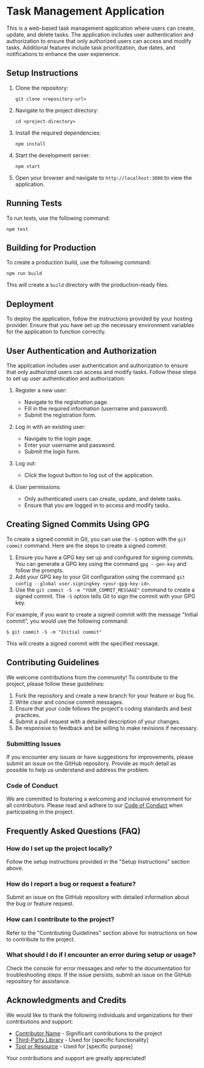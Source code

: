 # Task Management Application

This is a web-based task management application where users can create, update, and delete tasks. The application includes user authentication and authorization to ensure that only authorized users can access and modify tasks. Additional features include task prioritization, due dates, and notifications to enhance the user experience.

## Setup Instructions

1. Clone the repository:
   ```
   git clone <repository-url>
   ```

2. Navigate to the project directory:
   ```
   cd <project-directory>
   ```

3. Install the required dependencies:
   ```
   npm install
   ```

4. Start the development server:
   ```
   npm start
   ```

5. Open your browser and navigate to `http://localhost:3000` to view the application.

## Running Tests

To run tests, use the following command:
```
npm test
```

## Building for Production

To create a production build, use the following command:
```
npm run build
```

This will create a `build` directory with the production-ready files.

## Deployment

To deploy the application, follow the instructions provided by your hosting provider. Ensure that you have set up the necessary environment variables for the application to function correctly.

## User Authentication and Authorization

The application includes user authentication and authorization to ensure that only authorized users can access and modify tasks. Follow these steps to set up user authentication and authorization:

1. Register a new user:
   - Navigate to the registration page.
   - Fill in the required information (username and password).
   - Submit the registration form.

2. Log in with an existing user:
   - Navigate to the login page.
   - Enter your username and password.
   - Submit the login form.

3. Log out:
   - Click the logout button to log out of the application.

4. User permissions:
   - Only authenticated users can create, update, and delete tasks.
   - Ensure that you are logged in to access and modify tasks.

## Creating Signed Commits Using GPG

To create a signed commit in Git, you can use the `-S` option with the `git commit` command. Here are the steps to create a signed commit:

1. Ensure you have a GPG key set up and configured for signing commits. You can generate a GPG key using the command `gpg --gen-key` and follow the prompts.
2. Add your GPG key to your Git configuration using the command `git config --global user.signingkey <your-gpg-key-id>`.
3. Use the `git commit -S -m "YOUR_COMMIT_MESSAGE"` command to create a signed commit. The `-S` option tells Git to sign the commit with your GPG key.

For example, if you want to create a signed commit with the message "Initial commit", you would use the following command:
```
$ git commit -S -m "Initial commit"
```

This will create a signed commit with the specified message.

## Contributing Guidelines

We welcome contributions from the community! To contribute to the project, please follow these guidelines:

1. Fork the repository and create a new branch for your feature or bug fix.
2. Write clear and concise commit messages.
3. Ensure that your code follows the project's coding standards and best practices.
4. Submit a pull request with a detailed description of your changes.
5. Be responsive to feedback and be willing to make revisions if necessary.

### Submitting Issues

If you encounter any issues or have suggestions for improvements, please submit an issue on the GitHub repository. Provide as much detail as possible to help us understand and address the problem.

### Code of Conduct

We are committed to fostering a welcoming and inclusive environment for all contributors. Please read and adhere to our [Code of Conduct](CODE_OF_CONDUCT.md) when participating in the project.

## Frequently Asked Questions (FAQ)

### How do I set up the project locally?

Follow the setup instructions provided in the "Setup Instructions" section above.

### How do I report a bug or request a feature?

Submit an issue on the GitHub repository with detailed information about the bug or feature request.

### How can I contribute to the project?

Refer to the "Contributing Guidelines" section above for instructions on how to contribute to the project.

### What should I do if I encounter an error during setup or usage?

Check the console for error messages and refer to the documentation for troubleshooting steps. If the issue persists, submit an issue on the GitHub repository for assistance.

## Acknowledgments and Credits

We would like to thank the following individuals and organizations for their contributions and support:

- [Contributor Name](https://github.com/contributor) - Significant contributions to the project
- [Third-Party Library](https://link-to-library) - Used for [specific functionality]
- [Tool or Resource](https://link-to-tool) - Used for [specific purpose]

Your contributions and support are greatly appreciated!

